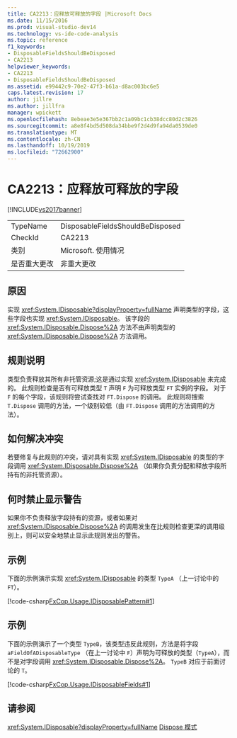 ```yaml
---
title: CA2213：应释放可释放的字段 |Microsoft Docs
ms.date: 11/15/2016
ms.prod: visual-studio-dev14
ms.technology: vs-ide-code-analysis
ms.topic: reference
f1_keywords:
- DisposableFieldsShouldBeDisposed
- CA2213
helpviewer_keywords:
- CA2213
- DisposableFieldsShouldBeDisposed
ms.assetid: e99442c9-70e2-47f3-b61a-d8ac003bc6e5
caps.latest.revision: 17
author: jillre
ms.author: jillfra
manager: wpickett
ms.openlocfilehash: 8ebeae3e5e367bb2c1a09bc1cb38dcc80d2c3826
ms.sourcegitcommit: a8e8f4bd5d508da34bbe9f2d4d9fa94da0539de0
ms.translationtype: MT
ms.contentlocale: zh-CN
ms.lasthandoff: 10/19/2019
ms.locfileid: "72662900"
---
```

# <a name="ca2213-disposable-fields-should-be-disposed"></a>CA2213：应释放可释放的字段
[!INCLUDE[vs2017banner](../includes/vs2017banner.md)]

|||
|-|-|
|TypeName|DisposableFieldsShouldBeDisposed|
|CheckId|CA2213|
|类别|Microsoft. 使用情况|
|是否重大更改|非重大更改|

## <a name="cause"></a>原因
 实现 <xref:System.IDisposable?displayProperty=fullName> 声明类型的字段，这些字段也实现 <xref:System.IDisposable>。 该字段的 <xref:System.IDisposable.Dispose%2A> 方法不由声明类型的 <xref:System.IDisposable.Dispose%2A> 方法调用。

## <a name="rule-description"></a>规则说明
 类型负责释放其所有非托管资源;这是通过实现 <xref:System.IDisposable> 来完成的。 此规则检查是否有可释放类型 `T` 声明 `F` 为可释放类型 `FT` 实例的字段。 对于 `F` 的每个字段，该规则将尝试查找对 `FT.Dispose` 的调用。 此规则将搜索 `T.Dispose` 调用的方法，一个级别较低（由 `FT.Dispose` 调用的方法调用的方法）。

## <a name="how-to-fix-violations"></a>如何解决冲突
 若要修复与此规则的冲突，请对具有实现 <xref:System.IDisposable> 的类型的字段调用 <xref:System.IDisposable.Dispose%2A> （如果你负责分配和释放字段所持有的非托管资源）。

## <a name="when-to-suppress-warnings"></a>何时禁止显示警告
 如果你不负责释放字段持有的资源，或者如果对 <xref:System.IDisposable.Dispose%2A> 的调用发生在比规则检查更深的调用级别上，则可以安全地禁止显示此规则发出的警告。

## <a name="example"></a>示例
 下面的示例演示实现 <xref:System.IDisposable> 的类型 `TypeA` （上一讨论中的 `FT`）。

 [!code-csharp[FxCop.Usage.IDisposablePattern#1](../snippets/csharp/VS_Snippets_CodeAnalysis/FxCop.Usage.IDisposablePattern/cs/FxCop.Usage.IDisposablePattern.cs#1)]

## <a name="example"></a>示例
 下面的示例演示了一个类型 `TypeB`，该类型违反此规则，方法是将字段 `aFieldOfADisposableType` （在上一讨论中 `F`）声明为可释放的类型（`TypeA`），而不是对字段调用 <xref:System.IDisposable.Dispose%2A>。 `TypeB` 对应于前面讨论的 `T`。

 [!code-csharp[FxCop.Usage.IDisposableFields#1](../snippets/csharp/VS_Snippets_CodeAnalysis/FxCop.Usage.IDisposableFields/cs/FxCop.Usage.IDisposableFields.cs#1)]

## <a name="see-also"></a>请参阅
 <xref:System.IDisposable?displayProperty=fullName> [Dispose 模式](https://msdn.microsoft.com/library/31a6c13b-d6a2-492b-9a9f-e5238c983bcb)
